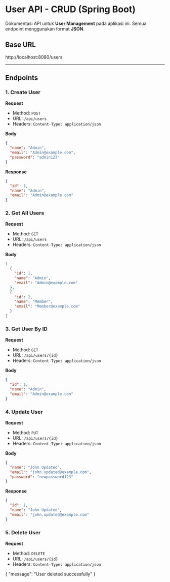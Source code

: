 # User API - CRUD (Spring Boot)

Dokumentasi API untuk **User Management** pada aplikasi ini. Semua endpoint menggunakan format **JSON**.

## Base URL
http://localhost:8080/users

---

## Endpoints

### 1. Create User
**Request**
- Method: `POST`
- URL: `/api/users`
- Headers: `Content-Type: application/json`

**Body**
```json
{
  "name": "Admin",
  "email": "Admin@example.com",
  "password": "admin123"
}

```

**Response**
```json
{
  "id": 1,
  "name": "Admin",
  "email": "Admin@example.com"
}

```

### 2. Get All Users
**Request**
- Method: `GET`
- URL: `/api/users`
- Headers: `Content-Type: application/json`

**Body**
```json
[
  {
    "id": 1,
    "name": "Admin",
    "email": "Admin@example.com"
  },
  {
    "id": 2,
    "name": "Member",
    "email": "Member@example.com"
  }
]
```

### 3. Get User By ID
**Request**
- Method: `GET`
- URL: `/api/users/{id}`
- Headers: `Content-Type: application/json`

**Body**
```json
{
  "id": 1,
  "name": "Admin",
  "email": "Admin@example.com"
}
```

### 4. Update User
**Request**
- Method: `PUT`
- URL: `/api/users/{id}`
- Headers: `Content-Type: application/json`

**Body**
```json
{
  "name": "John Updated",
  "email": "john.updated@example.com",
  "password": "newpassword123"
}
```
**Response**
```json
{
  "id": 1,
  "name": "John Updated",
  "email": "john.updated@example.com"
}
```

### 5. Delete User
**Request**
- Method: `DELETE`
- URL: `/api/users/{id}`
- Headers: `Content-Type: application/json`

{
  "message": "User deleted successfully"
} 